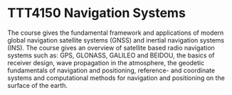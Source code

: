 # TTT4150 Navigation Systems

The course gives the fundamental framework and applications of modern global navigation satellite systems (GNSS) and inertial navigation systems (INS). The course gives an overview of satellite based radio navigation systems such as: GPS, GLONASS, GALILEO and BEIDOU, the basics of receiver design, wave propagation in the atmosphere, the geodetic fundamentals of navigation and positioning, reference- and coordinate systems and computational methods for navigation and positioning on the surface of the earth.

